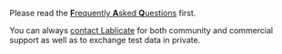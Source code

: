 Please read the [**F**requently **A**sked **Q**uestions](https://github.com/openchrom/openchrom/wiki/faq) first.

You can always [contact Lablicate](https://lablicate.com/about/contact) for both community and commercial support as well as to exchange test data in private.
